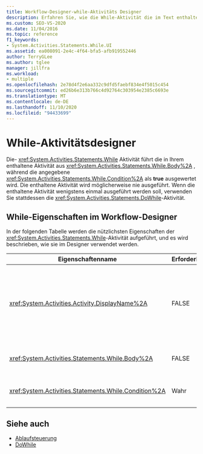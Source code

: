 ```yaml
---
title: Workflow-Designer-while-Aktivitäts Designer
description: Erfahren Sie, wie die While-Aktivität die im Text enthaltene Aktivität ausführt, während die angegebene Bedingung als true ausgewertet wird.
ms.custom: SEO-VS-2020
ms.date: 11/04/2016
ms.topic: reference
f1_keywords:
- System.Activities.Statements.While.UI
ms.assetid: ea008091-2e4c-4f64-bfa5-afb919552446
author: TerryGLee
ms.author: tglee
manager: jillfra
ms.workload:
- multiple
ms.openlocfilehash: 2e78d4f2e6aa332c9dfd5faebf834e4f5015c454
ms.sourcegitcommit: ed26b6e313b766c4d92764c303954e2385c6693e
ms.translationtype: MT
ms.contentlocale: de-DE
ms.lasthandoff: 11/10/2020
ms.locfileid: "94433699"
---
```

# <a name="while-activity-designer"></a>While-Aktivitätsdesigner

Die- <xref:System.Activities.Statements.While> Aktivität führt die in Ihrem enthaltene Aktivität aus <xref:System.Activities.Statements.While.Body%2A> , während die angegebene <xref:System.Activities.Statements.While.Condition%2A> als **true** ausgewertet wird. Die enthaltene Aktivität wird möglicherweise nie ausgeführt. Wenn die enthaltene Aktivität wenigstens einmal ausgeführt werden soll, verwenden Sie stattdessen die <xref:System.Activities.Statements.DoWhile>-Aktivität.

## <a name="while-properties-in-workflow-designer"></a>While-Eigenschaften im Workflow-Designer

In der folgenden Tabelle werden die nützlichsten Eigenschaften der <xref:System.Activities.Statements.While>-Aktivität aufgeführt, und es wird beschrieben, wie sie im Designer verwendet werden.

|Eigenschaftenname|Erforderlich|Verwendung|
|-|--------------|-|
|<xref:System.Activities.Activity.DisplayName%2A>|FALSE|Gibt den benutzerfreundlichen Namen der <xref:System.Activities.Statements.While>Aktivität im Header an. Der Standardwert lautet While. Der Wert kann im **Eigenschaften** Fenster oder direkt im Header des Aktivitäts Designers bearbeitet werden.<br /><br /> Obwohl der <xref:System.Activities.Activity.DisplayName%2A> nicht zwingend erforderlich ist, wird empfohlen, einen Anzeigenamen zu verwenden.|
|<xref:System.Activities.Statements.While.Body%2A>|FALSE|Enthält die Aktivität, die ausgeführt werden soll, während der <xref:System.Activities.Statements.While.Condition%2A> als **true** ausgewertet wird.|
|<xref:System.Activities.Statements.While.Condition%2A>|Wahr|Enthält den Visual Basic Ausdruck, der ausgewertet wird, um zu bestimmen, ob die-Aktivität in <xref:System.Activities.Statements.While.Body%2A> ausgeführt werden soll.|

## <a name="see-also"></a>Siehe auch

- [Ablaufsteuerung](../workflow-designer/control-flow-activity-designers.md)
- [DoWhile](../workflow-designer/dowhile-activity-designer.md)

